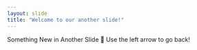 ```yaml
---
layout: slide
title: "Welcome to our another slide!"
---
```

Something New in Another Slide :tada:
Use the left arrow to go back!
